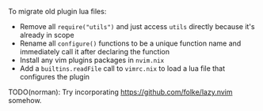 To migrate old plugin lua files:

- Remove all `require("utils")` and just access `utils` directly because it's already in scope
- Rename all `configure()` functions to be a unique function name and immediately call it after declaring the function
- Install any vim plugins packages in `nvim.nix`
- Add a `builtins.readFile` call to `vimrc.nix` to load a lua file that configures the plugin

TODO(norman): Try incorporating https://github.com/folke/lazy.nvim somehow.
